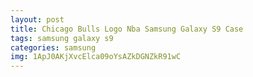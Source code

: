 ```yaml
---
layout: post
title: Chicago Bulls Logo Nba Samsung Galaxy S9 Case
tags: samsung galaxy s9
categories: samsung
img: 1ApJ0AKjXvcElca09oYsAZkDGNZkR91wC
---
```

